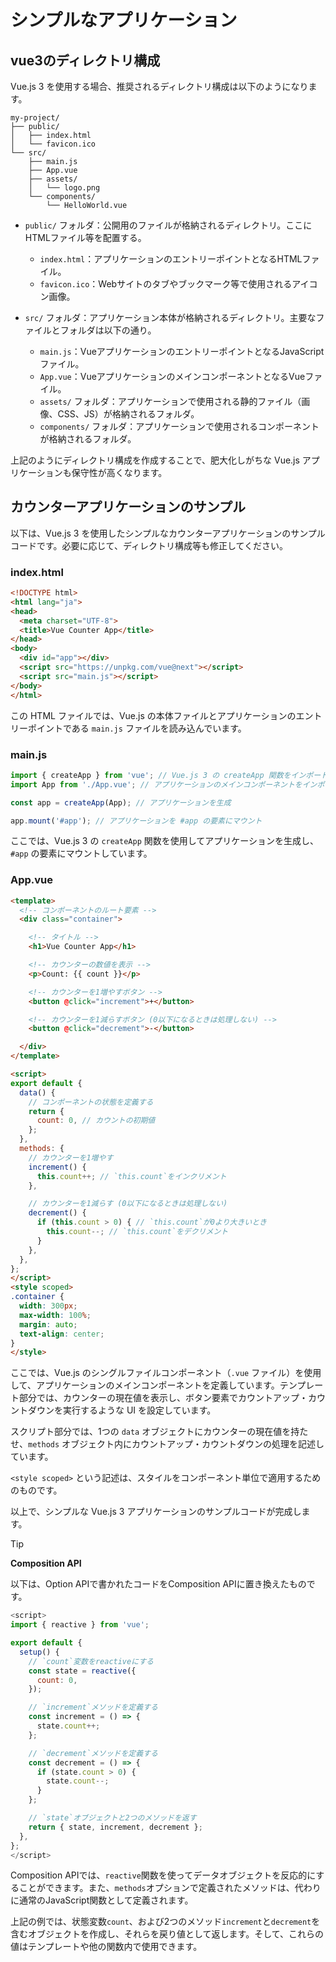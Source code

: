 
# シンプルなアプリケーション

## vue3のディレクトリ構成
<!-- vue3のインストール後、アプリケーションを作る際のディレクトリ構成とその役割を教えてください。markdown形式で出力してください。 -->

Vue.js 3 を使用する場合、推奨されるディレクトリ構成は以下のようになります。

```text
my-project/
├── public/
│   ├── index.html
│   └── favicon.ico
└── src/
    ├── main.js
    ├── App.vue
    ├── assets/
    │   └── logo.png
    └── components/
        └── HelloWorld.vue
```

- `public/` フォルダ：公開用のファイルが格納されるディレクトリ。ここにHTMLファイル等を配置する。
  - `index.html`：アプリケーションのエントリーポイントとなるHTMLファイル。
  - `favicon.ico`：Webサイトのタブやブックマーク等で使用されるアイコン画像。

- `src/` フォルダ：アプリケーション本体が格納されるディレクトリ。主要なファイルとフォルダは以下の通り。
  - `main.js`：VueアプリケーションのエントリーポイントとなるJavaScriptファイル。
  - `App.vue`：VueアプリケーションのメインコンポーネントとなるVueファイル。
  - `assets/` フォルダ：アプリケーションで使用される静的ファイル（画像、CSS、JS）が格納されるフォルダ。
  - `components/` フォルダ：アプリケーションで使用されるコンポーネントが格納されるフォルダ。

上記のようにディレクトリ構成を作成することで、肥大化しがちな Vue.js アプリケーションも保守性が高くなります。

## カウンターアプリケーションのサンプル
<!-- vue3のアプリケーションの実装について学んでいます。index.html、main.js、App.vue、components等を利用したサンプルアプリケーションを具体的なコードと一緒に教えてください。markdown形式で出力してください。 -->
以下は、Vue.js 3 を使用したシンプルなカウンターアプリケーションのサンプルコードです。必要に応じて、ディレクトリ構成等も修正してください。

### index.html

```html
<!DOCTYPE html>
<html lang="ja">
<head>
  <meta charset="UTF-8">
  <title>Vue Counter App</title>
</head>
<body>
  <div id="app"></div>
  <script src="https://unpkg.com/vue@next"></script>
  <script src="main.js"></script>
</body>
</html>
```

この HTML ファイルでは、Vue.js の本体ファイルとアプリケーションのエントリーポイントである `main.js` ファイルを読み込んでいます。

### main.js

```javascript
import { createApp } from 'vue'; // Vue.js 3 の createApp 関数をインポート
import App from './App.vue'; // アプリケーションのメインコンポーネントをインポート

const app = createApp(App); // アプリケーションを生成

app.mount('#app'); // アプリケーションを #app の要素にマウント
```

ここでは、Vue.js 3 の `createApp` 関数を使用してアプリケーションを生成し、`#app` の要素にマウントしています。

### App.vue

```html
<template>
  <!-- コンポーネントのルート要素 -->
  <div class="container">

    <!-- タイトル -->
    <h1>Vue Counter App</h1>

    <!-- カウンターの数値を表示 -->
    <p>Count: {{ count }}</p>

    <!-- カウンターを1増やすボタン -->
    <button @click="increment">+</button>

    <!-- カウンターを1減らすボタン (0以下になるときは処理しない) -->
    <button @click="decrement">-</button>

  </div>
</template>

<script>
export default {
  data() {
    // コンポーネントの状態を定義する
    return {
      count: 0, // カウントの初期値
    };
  },
  methods: {
    // カウンターを1増やす
    increment() {
      this.count++; // `this.count`をインクリメント
    },

    // カウンターを1減らす (0以下になるときは処理しない)
    decrement() {
      if (this.count > 0) { // `this.count`が0より大きいとき
        this.count--; // `this.count`をデクリメント
      }
    },
  },
};
</script>
<style scoped>
.container {
  width: 300px;
  max-width: 100%;
  margin: auto;
  text-align: center;
}
</style>
```

ここでは、Vue.js のシングルファイルコンポーネント（`.vue` ファイル）を使用して、アプリケーションのメインコンポーネントを定義しています。テンプレート部分では、カウンターの現在値を表示し、ボタン要素でカウントアップ・カウントダウンを実行するような UI を設定しています。

スクリプト部分では、1つの `data` オブジェクトにカウンターの現在値を持たせ、`methods` オブジェクト内にカウントアップ・カウントダウンの処理を記述しています。

`<style scoped>` という記述は、スタイルをコンポーネント単位で適用するためのものです。

以上で、シンプルな Vue.js 3 アプリケーションのサンプルコードが完成します。

> [!tip]
> <!--　vue3について勉強中です。以下のOption APIの書き方を、Composition APIの書き方に直してください。templateタグとstyleタグは出力しないでください。 -->
> **Composition API**
>
> 以下は、Option APIで書かれたコードをComposition APIに置き換えたものです。
>
> ```js
> <script>
> import { reactive } from 'vue';
> 
> export default {
>   setup() {
>     // `count`変数をreactiveにする
>     const state = reactive({
>       count: 0,
>     });
> 
>     // `increment`メソッドを定義する
>     const increment = () => {
>       state.count++;
>     };
> 
>     // `decrement`メソッドを定義する
>     const decrement = () => {
>       if (state.count > 0) {
>         state.count--;
>       }
>     };
> 
>     // `state`オブジェクトと2つのメソッドを返す
>     return { state, increment, decrement };
>   },
> };
> </script>
> ```
>
> Composition APIでは、`reactive`関数を使ってデータオブジェクトを反応的にすることができます。また、`methods`オプションで定義されたメソッドは、代わりに通常のJavaScript関数として定義されます。
>
> 上記の例では、状態変数`count`、および2つのメソッド`increment`と`decrement`を含むオブジェクトを作成し、それらを戻り値として返します。そして、これらの値はテンプレートや他の関数内で使用できます。
